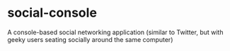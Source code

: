 # social-console
A console-based social networking application (similar to Twitter, but with geeky users seating socially around the same computer) 
